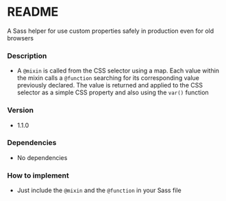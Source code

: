 # README

A Sass helper for use custom properties safely in production even for old browsers

### Description

- A `@mixin` is called from the CSS selector using a map. Each value within the mixin calls a `@function` searching for its corresponding value previously declared. The value is returned and applied to the CSS selector as a simple CSS property and also using the `var()` function

### Version

- 1.1.0

### Dependencies

- No dependencies

### How to implement

- Just include the `@mixin` and the `@function` in your Sass file
